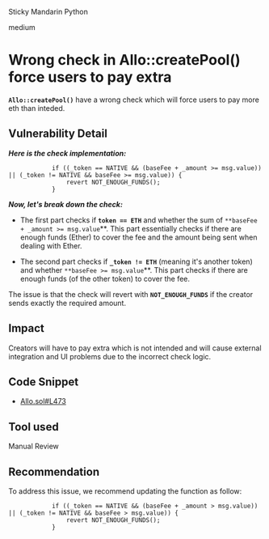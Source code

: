 Sticky Mandarin Python

medium

# Wrong check in Allo::createPool() force users to pay extra

**`Allo::createPool()`** have a wrong check which will force users to pay more eth than inteded.

## Vulnerability Detail

***Here is the check implementation:***

```solidity
            if ((_token == NATIVE && (baseFee + _amount >= msg.value)) || (_token != NATIVE && baseFee >= msg.value)) {
                revert NOT_ENOUGH_FUNDS();
            }
```

***Now, let's break down the check:***

- The first part checks if **`token == ETH`** and whether the sum of `**baseFee + _amount >= msg.value`**. This part essentially checks if there are enough funds (Ether) to cover the fee and the amount being sent when dealing with Ether.

- The second part checks if **`_token != ETH`** (meaning it's another token) and whether `**baseFee >= msg.value`**. This part checks if there are enough funds (of the other token) to cover the fee.

The issue is that the check will revert with **`NOT_ENOUGH_FUNDS`** if the creator sends exactly the required amount.

## Impact

Creators will have to pay extra which is not intended and will cause external integration and UI problems due to the incorrect check logic.

## Code Snippet

- [Allo.sol#L473](https://github.com/sherlock-audit/2023-09-Gitcoin/blob/main/allo-v2/contracts/core/Allo.sol#L473)

## Tool used

Manual Review

## Recommendation

To address this issue, we recommend updating the function as follow:

```solidity
            if ((_token == NATIVE && (baseFee + _amount > msg.value)) || (_token != NATIVE && baseFee > msg.value)) {
                revert NOT_ENOUGH_FUNDS();
            }
```